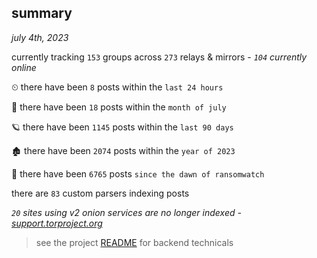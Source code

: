 
## summary
_july 4th, 2023_

currently tracking `153` groups across `273` relays & mirrors - _`104` currently online_

⏲ there have been `8` posts within the `last 24 hours`

🦈 there have been `18` posts within the `month of july`

🪐 there have been `1145` posts within the `last 90 days`

🏚 there have been `2074` posts within the `year of 2023`

🦕 there have been `6765` posts `since the dawn of ransomwatch`

there are `83` custom parsers indexing posts

_`20` sites using v2 onion services are no longer indexed - [support.torproject.org](https://support.torproject.org/onionservices/v2-deprecation/)_

> see the project [README](https://github.com/joshhighet/ransomwatch#ransomwatch--) for backend technicals
